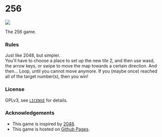 # 256
![](https://alan.liangcn.ml/CodeStyle.svg)

The 256 game.

### Rules
Just like 2048, but simpler.  
You'll have to choose a place to set up the new tile 2, and then use wasd, the arrow keys, or swipe to move the map towards a certain direction. And then... Loop, until you cannot move anymore. If you (maybe once) reached all of the target number(s), then you win!

### License
GPLv3, see [`LICENSE`](https://github.com/KEEER/256/blob/master/LICENSE) for details.

### Acknowledgements
- This game is inspired by [2048](https://github.com/gabrielecirulli/2048).
- This game is hosted on [Github Pages](https://pages.github.com/).
